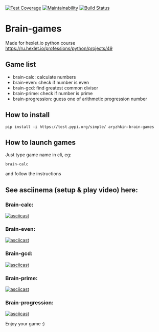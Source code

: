 [![Test Coverage](https://api.codeclimate.com/v1/badges/d2cafe36a160fc76dc59/test_coverage)](https://codeclimate.com/github/aryzhkin/python-project-lvl1/test_coverage)
[![Maintainability](https://api.codeclimate.com/v1/badges/d2cafe36a160fc76dc59/maintainability)](https://codeclimate.com/github/aryzhkin/python-project-lvl1/maintainability)
[![Build Status](https://travis-ci.org/aryzhkin/python-project-lvl1.svg?branch=master)](https://travis-ci.org/aryzhkin/python-project-lvl1)

# Brain-games
Made for hexlet.io python course<br />
https://ru.hexlet.io/professions/python/projects/49

## Game list
- brain-calc: calculate numbers
- brain-even: check if number is even
- brain-gcd: find greatest common divisor
- brain-prime: check if number is prime
- brain-progression: guess one of arithmetic progression number
## How to install
```
pip install -i https://test.pypi.org/simple/ aryzhkin-brain-games
```
## How to launch games
Just type game name in cli, eg:
```
brain-calc
```
and follow the instructions

## See asciinema (setup & play video) here: 
### Brain-calc:
[![asciicast](https://asciinema.org/a/bn6Z6f0jv2ObuHo7Lryqo3A2L.svg)](https://asciinema.org/a/bn6Z6f0jv2ObuHo7Lryqo3A2L)
### Brain-even:
[![asciicast](https://asciinema.org/a/dDEQ0sjWnXL7SZ33IuTk37GaH.svg)](https://asciinema.org/a/dDEQ0sjWnXL7SZ33IuTk37GaH)
### Brain-gcd:
[![asciicast](https://asciinema.org/a/vHv7vrffcBFNaEYTNyeGlXoBw.svg)](https://asciinema.org/a/vHv7vrffcBFNaEYTNyeGlXoBw)
### Brain-prime:
[![asciicast](https://asciinema.org/a/JNBbYZeY19S1WhmBuuk6VCpdS.svg)](https://asciinema.org/a/JNBbYZeY19S1WhmBuuk6VCpdS)
### Brain-progression:
[![asciicast](https://asciinema.org/a/ULSgX3NlAy0uAqAUByLfolJsi.svg)](https://asciinema.org/a/ULSgX3NlAy0uAqAUByLfolJsi)

Enjoy your game :)
